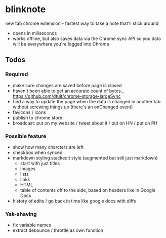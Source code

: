 # blinknote

new tab chrome extension - fastest way to take a note that'll stick around

* opens in miliseconds
* works offline, but also saves data via the Chrome sync API so you data will be everywhere you're logged into Chrome

## Todos

### Required

* make sure changes are saved before page is closed
* haven't been able to get an accurate count of bytes... https://github.com/dtuit/chrome-storage-largeSync
* find a way to update the page when the data is changed in another tab without screwing things up (there's an onChanged event)
* favicons / icons
* publish to chrome store
* broadcast: put on my website / tweet about it / put on HN / put on PH

### Possible feature

* show how many charcters are left
* checkbox when synced
* markdown styling stackedit style (augmented but still just markdown)
  * start with just titles
  * images
  * lists
  * links
  * HTML
  * table of contents off to the side, based on headers like in Google Docs 
* history of edits / go back in time like google docs with diffs

### Yak-shaving

* fix variable names
* extract debounce / throttle as own function
